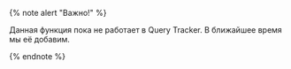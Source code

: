 {% note alert "Важно!" %}

Данная функция пока не работает в Query Tracker. В ближайшее время мы её добавим.

{% endnote %}